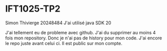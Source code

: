 # IFT1025-TP2
Simon Thivierge 20248484
J'ai utilisé java SDK 20


J'ai tellement eu de probleme avec github. J'ai du supprimer au moins 4 fois 
mon repository. Donc je n'ai pas de history pour mon code. J'ai encore le repo
juste avant celui ci. Il est public sur mon compte.